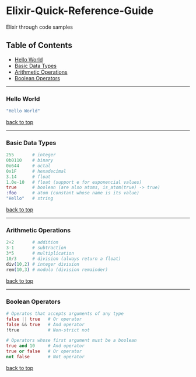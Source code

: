# Elixir-Quick-Reference-Guide
Elixir through code samples

## Table of Contents
* [Hello World](#hello-world)
* [Basic Data Types](#basic-data-types)
* [Arithmetic Operations](#arithmetic-operations)
* [Boolean Operators](#boolean-operators)

---

### Hello World
```elixir
"Hello World"
```
[back to top](#table-of-contents)

---

### Basic Data Types
```elixir
255       # integer
0b0110    # binary
0o644     # octal
0x1F      # hexadecimal
3.14      # float
1.0e-10   # float (support e for exponencial values)
true      # boolean (are also atoms, is_atom(true) -> true)
:foo      # atom (constant whose name is its value)
"Hello"   # string
```
[back to top](#table-of-contents)

---

### Arithmetic Operations
```elixir
2+2       # addition
3-1       # subtraction
3*5       # multiplication
10/3      # division (always return a float)
div(10,2) # integer division
rem(10,3) # modulo (division remainder)
```
[back to top](#table-of-contents)

---

### Boolean Operators
```elixir
# Operatos that accepts arguments of any type
false || true   # Or operator
false && true   # And operator
!true           # Non-strict not

# Operators whose first argument must be a boolean
true and 10     # And operator
true or false   # Or operator
not false       # Not operator
```
[back to top](#table-of-contents)
